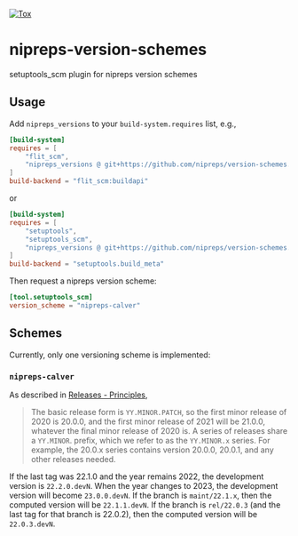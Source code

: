 [![Tox](https://github.com/nipreps/version-schemes/actions/workflows/tox.yml/badge.svg)](https://github.com/nipreps/version-schemes/actions/workflows/tox.yml)

# nipreps-version-schemes
setuptools_scm plugin for nipreps version schemes

## Usage

Add `nipreps_versions` to your `build-system.requires` list, e.g.,

```TOML
[build-system]
requires = [
    "flit_scm",
    "nipreps_versions @ git+https://github.com/nipreps/version-schemes.git"
]
build-backend = "flit_scm:buildapi"
```

or

```TOML
[build-system]
requires = [
    "setuptools",
    "setuptools_scm",
    "nipreps_versions @ git+https://github.com/nipreps/version-schemes.git"
]
build-backend = "setuptools.build_meta"
```

Then request a nipreps version scheme:

```TOML
[tool.setuptools_scm]
version_scheme = "nipreps-calver"
```

## Schemes

Currently, only one versioning scheme is implemented:

### `nipreps-calver`

As described in [Releases - Principles](https://www.nipreps.org/devs/releases/#principles),

> The basic release form is `YY.MINOR.PATCH`, so the first minor release of 2020 is 20.0.0, and the first minor release of 2021 will be 21.0.0, whatever the final minor release of 2020 is. A series of releases share a `YY.MINOR`. prefix, which we refer to as the `YY.MINOR.x` series. For example, the 20.0.x series contains version 20.0.0, 20.0.1, and any other releases needed.

If the last tag was 22.1.0 and the year remains 2022, the development version is
`22.2.0.devN`. When the year changes to 2023, the development version will become
`23.0.0.devN`.
If the branch is `maint/22.1.x`, then the computed version will be `22.1.1.devN`.
If the branch is `rel/22.0.3` (and the last tag for that branch is 22.0.2), then
the computed version will be `22.0.3.devN`.
